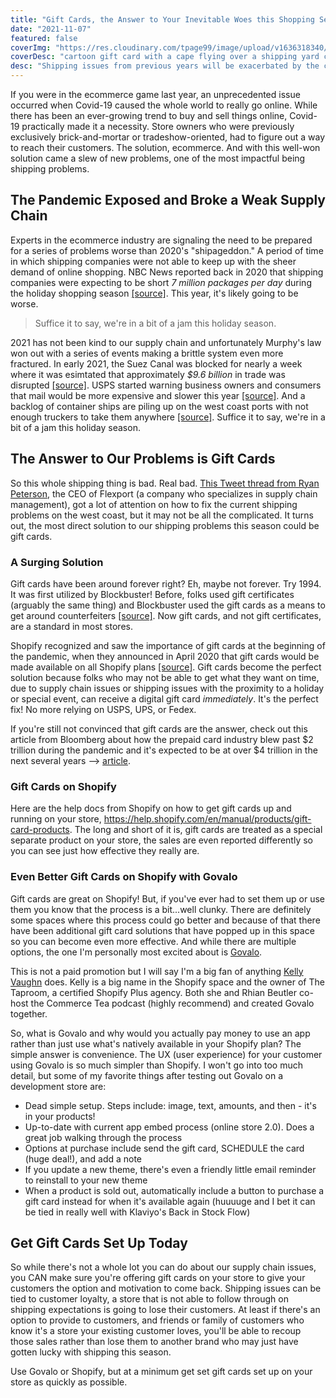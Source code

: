 ```yaml
---
title: "Gift Cards, the Answer to Your Inevitable Woes this Shopping Season"
date: "2021-11-07"
featured: false
coverImg: "https://res.cloudinary.com/tpage99/image/upload/v1636318340/dev/gift-card-answer-shipping-woes_1.png"
coverDesc: "cartoon gift card with a cape flying over a shipping yard container"
desc: "Shipping issues from previous years will be exacerbated by the continual pileup of shipping containers on the west coast, problems with production overseas, and an increased demand with Covid-19 still an issue internationally. Gift cards could be the answer to this real problem that will inevitably frustrate both you and your customers."
--- 
```


If you were in the ecommerce game last year, an unprecedented issue occurred when Covid-19 caused the whole world to really go online. While there has been an ever-growing trend to buy and sell things online, Covid-19 practically made it a necessity. Store owners who were previously exclusively brick-and-mortar or tradeshow-oriented, had to figure out a way to reach their customers. The solution, ecommerce. And with this well-won solution came a slew of new problems, one of the most impactful being shipping problems.  

## The Pandemic Exposed and Broke a Weak Supply Chain

Experts in the ecommerce industry are signaling the need to be prepared for a series of problems worse than 2020's "shipageddon." A period of time in which shipping companies were not able to keep up with the sheer demand of online shopping. NBC News reported back in 2020 that shipping companies were expecting to be short _7 million packages per day_ during the holiday shopping season <a href="https://www.nbcnews.com/business/consumer/fedex-ups-face-shipageddon-potential-shortfall-7-million-packages-day-n1243981" target="_blank">[source]</a>. This year, it's likely going to be worse. 

> Suffice it to say, we're in a bit of a jam this holiday season.

2021 has not been kind to our supply chain and unfortunately Murphy's law won out with a series of events making a brittle system even more fractured. In early 2021, the Suez Canal was blocked for nearly a week where it was esimtated that approximately _$9.6 billion_ in trade was disrupted <a href="https://en.wikipedia.org/wiki/2021_Suez_Canal_obstruction" target="_blank">[source]</a>. USPS started warning business owners and consumers that mail would be more expensive and slower this year <a href="https://www.npr.org/2021/09/28/1041304836/slower-mail-delivery-higher-prices-holiday-season" target="_blank">[source]</a>. And a backlog of container ships are piling up on the west coast ports with not enough truckers to take them anywhere <a href="https://www.theguardian.com/business/2021/oct/20/supply-chain-crisis-california-ports-cargo-ships" target="_blank">[source]</a>. Suffice it to say, we're in a bit of a jam this holiday season.

## The Answer to Our Problems is Gift Cards 

So this whole shipping thing is bad. Real bad. <a href="https://l.facebook.com/l.php?u=https%3A%2F%2Ftwitter.com%2Ftypesfast%2Fstatus%2F1451543776992845834%3Fs%3D20%26fbclid%3DIwAR1q-Bf_LQLJZDlZjQH95hhndG0MxZvX6Iy8txeoZQv2ksnO5EgCV8mHnKc&h=AT0fnEVgADitXcYWOCqSoWDzYGEONHKipYJa72YvBGC4ix5C7ZBFr1PDjXGBiloAxUcrv1RE6Cs9KltfhLPtqz4IBw40RvnFAkHmkJNmbRGSFL7urG0xGMLlnXvfIFPfqpdXjfc&__tn__=-UK-R&c[0]=AT3rW8mJgmNdVnd12mAU1JmoMeT8ygVCOc3xXbHniiB5dvsG630Sh4ZJbVrdyPI6IepuCvoMwwjHeLGOb6QvAHDVx17f0nynmQmjmIehtM6DLfoXBrsbAsT6iz9MIQMQMbRx6IMTQK5llzLPD1BA-c8g2ZKJiK_5SOKwD876kQ8_dCuqTftRf2QR-CfOYsNC7seneFAe" target="_blank">This Tweet thread from Ryan Peterson</a>, the CEO of Flexport (a company who specializes in supply chain management), got a lot of attention on how to fix the current shipping problems on the west coast, but it may not be all the complicated. It turns out, the most direct solution to our shipping problems this season could be gift cards.  

### A Surging Solution  

Gift cards have been around forever right? Eh, maybe not forever. Try 1994. It was first utilized by Blockbuster! Before, folks used gift certificates (arguably the same thing) and Blockbuster used the gift cards as a means to get around counterfeiters <a href="https://www.smithsonianmag.com/smart-news/the-gift-card-was-invented-by-blockbuster-in-1994-180948191/" target="_blank">[source]</a>. Now gift cards, and not gift certificates, are a standard in most stores.  

Shopify recognized and saw the importance of gift cards at the beginning of the pandemic, when they announced in April 2020 that gift cards would be made available on all Shopify plans <a href="https://www.shopify.com/blog/gift-cards-all-plans" target="_blank">[source]</a>. Gift cards become the perfect solution because folks who may not be able to get what they want on time, due to supply chain issues or shipping issues with the proximity to a holiday or special event, can receive a digital gift card _immediately_. It's the perfect fix! No more relying on USPS, UPS, or Fedex.

If you're still not convinced that gift cards are the answer, check out this article from Bloomberg about how the prepaid card industry blew past $2 trillion during the pandemic and it's expected to be at over $4 trillion in the next several years --> <a href="https://www.bloomberg.com/news/articles/2021-10-18/supply-chain-issues-2021-gift-cards-expected-to-surge-amid-shortages" target="_blank">article</a>. 

### Gift Cards on Shopify

Here are the help docs from Shopify on how to get gift cards up and running on your store, https://help.shopify.com/en/manual/products/gift-card-products. The long and short of it is, gift cards are treated as a special separate product on your store, the sales are even reported differently so you can see just how effective they really are.  

### Even Better Gift Cards on Shopify with Govalo

Gift cards are great on Shopify! But, if you've ever had to set them up or use them you know that the process is a bit...well clunky. There are definitely some spaces where this process could go better and because of that there have been additional gift card solutions that have popped up in this space so you can become even more effective. And while there are multiple options, the one I'm personally most excited about is <a href="https://apps.shopify.com/govalo" target="_blank">Govalo</a>. 

This is not a paid promotion but I will say I'm a big fan of anything <a href="https://twitter.com/kvlly" target="_blank">Kelly Vaughn</a> does. Kelly is a big name in the Shopify space and the owner of The Taproom, a certified Shopify Plus agency. Both she and Rhian Beutler co-host the Commerce Tea podcast (highly recommend) and created Govalo together.  

So, what is Govalo and why would you actually pay money to use an app rather than just use what's natively available in your Shopify plan? The simple answer is convenience. The UX (user experience) for your customer using Govalo is so much simpler than Shopify. I won't go into too much detail, but some of my favorite things after testing out Govalo on a development store are:

 - Dead simple setup. Steps include: image, text, amounts, and then - it's in your products!
 - Up-to-date with current app embed process (online store 2.0). Does a great job walking through the process
 - Options at purchase include send the gift card, SCHEDULE the card (huge deal!), and add a note
 - If you update a new theme, there's even a friendly little email reminder to reinstall to your new theme
 - When a product is sold out, automatically include a button to purchase a gift card instead for when it's available again (huuuuge and I bet it can be tied in really well with Klaviyo's Back in Stock Flow)


## Get Gift Cards Set Up Today  

So while there's not a whole lot you can do about our supply chain issues, you CAN make sure you're offering gift cards on your store to give your customers the option and motivation to come back. Shipping issues can be tied to customer loyalty, a store that is not able to follow through on shipping expectations is going to lose their customers. At least if there's an option to provide to customers, and friends or family of customers who know it's a store your existing customer loves, you'll be able to recoup those sales rather than lose them to another brand who may just have gotten lucky with shipping this season. 

Use Govalo or Shopify, but at a minimum get set gift cards set up on your store as quickly as possible. 